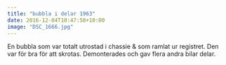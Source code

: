```yaml
---
title: "bubbla i delar 1963"
date: 2016-12-04T10:47:58+10:00 
image: "DSC_1666.jpg"
---
```


En bubbla som var totalt utrostad i chassie & som ramlat ur registret. Den var för bra för att skrotas. Demonterades och gav flera andra bilar delar.
